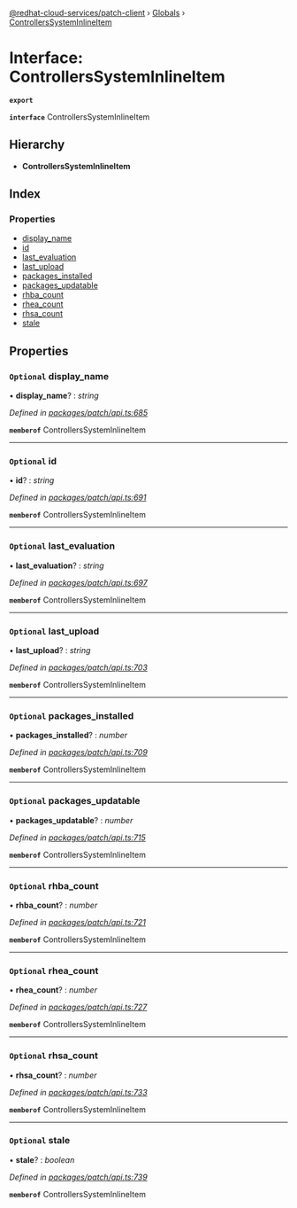 [@redhat-cloud-services/patch-client](../README.md) › [Globals](../globals.md) › [ControllersSystemInlineItem](controllerssysteminlineitem.md)

# Interface: ControllersSystemInlineItem

**`export`** 

**`interface`** ControllersSystemInlineItem

## Hierarchy

* **ControllersSystemInlineItem**

## Index

### Properties

* [display_name](controllerssysteminlineitem.md#optional-display_name)
* [id](controllerssysteminlineitem.md#optional-id)
* [last_evaluation](controllerssysteminlineitem.md#optional-last_evaluation)
* [last_upload](controllerssysteminlineitem.md#optional-last_upload)
* [packages_installed](controllerssysteminlineitem.md#optional-packages_installed)
* [packages_updatable](controllerssysteminlineitem.md#optional-packages_updatable)
* [rhba_count](controllerssysteminlineitem.md#optional-rhba_count)
* [rhea_count](controllerssysteminlineitem.md#optional-rhea_count)
* [rhsa_count](controllerssysteminlineitem.md#optional-rhsa_count)
* [stale](controllerssysteminlineitem.md#optional-stale)

## Properties

### `Optional` display_name

• **display_name**? : *string*

*Defined in [packages/patch/api.ts:685](https://github.com/RedHatInsights/javascript-clients/blob/efdc955/packages/patch/api.ts#L685)*

**`memberof`** ControllersSystemInlineItem

___

### `Optional` id

• **id**? : *string*

*Defined in [packages/patch/api.ts:691](https://github.com/RedHatInsights/javascript-clients/blob/efdc955/packages/patch/api.ts#L691)*

**`memberof`** ControllersSystemInlineItem

___

### `Optional` last_evaluation

• **last_evaluation**? : *string*

*Defined in [packages/patch/api.ts:697](https://github.com/RedHatInsights/javascript-clients/blob/efdc955/packages/patch/api.ts#L697)*

**`memberof`** ControllersSystemInlineItem

___

### `Optional` last_upload

• **last_upload**? : *string*

*Defined in [packages/patch/api.ts:703](https://github.com/RedHatInsights/javascript-clients/blob/efdc955/packages/patch/api.ts#L703)*

**`memberof`** ControllersSystemInlineItem

___

### `Optional` packages_installed

• **packages_installed**? : *number*

*Defined in [packages/patch/api.ts:709](https://github.com/RedHatInsights/javascript-clients/blob/efdc955/packages/patch/api.ts#L709)*

**`memberof`** ControllersSystemInlineItem

___

### `Optional` packages_updatable

• **packages_updatable**? : *number*

*Defined in [packages/patch/api.ts:715](https://github.com/RedHatInsights/javascript-clients/blob/efdc955/packages/patch/api.ts#L715)*

**`memberof`** ControllersSystemInlineItem

___

### `Optional` rhba_count

• **rhba_count**? : *number*

*Defined in [packages/patch/api.ts:721](https://github.com/RedHatInsights/javascript-clients/blob/efdc955/packages/patch/api.ts#L721)*

**`memberof`** ControllersSystemInlineItem

___

### `Optional` rhea_count

• **rhea_count**? : *number*

*Defined in [packages/patch/api.ts:727](https://github.com/RedHatInsights/javascript-clients/blob/efdc955/packages/patch/api.ts#L727)*

**`memberof`** ControllersSystemInlineItem

___

### `Optional` rhsa_count

• **rhsa_count**? : *number*

*Defined in [packages/patch/api.ts:733](https://github.com/RedHatInsights/javascript-clients/blob/efdc955/packages/patch/api.ts#L733)*

**`memberof`** ControllersSystemInlineItem

___

### `Optional` stale

• **stale**? : *boolean*

*Defined in [packages/patch/api.ts:739](https://github.com/RedHatInsights/javascript-clients/blob/efdc955/packages/patch/api.ts#L739)*

**`memberof`** ControllersSystemInlineItem
